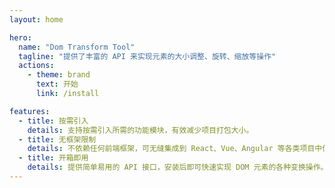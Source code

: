 ```yaml
---
layout: home

hero:
  name: "Dom Transform Tool"
  tagline: "提供了丰富的 API 来实现元素的大小调整、旋转、缩放等操作"
  actions:
    - theme: brand
      text: 开始
      link: /install

features:
  - title: 按需引入
    details: 支持按需引入所需的功能模块，有效减少项目打包大小。
  - title: 无框架限制
    details: 不依赖任何前端框架，可无缝集成到 React、Vue、Angular 等各类项目中使用。
  - title: 开箱即用
    details: 提供简单易用的 API 接口，安装后即可快速实现 DOM 元素的各种变换操作。
---
```


